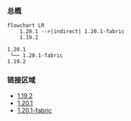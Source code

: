 ### 总概

```mermaid
flowchart LR
    1.20.1 -->|indirect| 1.20.1-fabric
    1.19.2
```

```
1.20.1
 └── 1.20.1-fabric
1.19.2
```

### 链接区域

- [1.19.2](/projects/1.19/assets/hextended-staves/lanishextendedstaves)
- [1.20.1](/projects/1.20/assets/hextended-staves/hextended)
- [1.20.1-fabric](/projects/1.20-fabric/assets/hextended-staves/hextended)